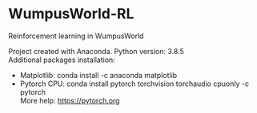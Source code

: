 # WumpusWorld-RL
Reinforcement learning in WumpusWorld

Project created with Anaconda.
Python version: 3.8.5  
Additional packages installation:
- Matplotlib: conda install -c anaconda matplotlib
- Pytorch CPU: conda install pytorch torchvision torchaudio cpuonly -c pytorch  
More help: https://pytorch.org
